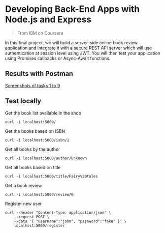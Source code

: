 # Developing Back-End Apps with Node.js and Express
> From IBM on Coursera

In this final project, we will build a server-side online book review application and integrate it with a secure REST API server which will use authentication at session level using JWT. You will then test your application using Promises callbacks or Async-Await functions.
## Results with Postman
[Screenshots of tasks 1 to 9](https://github.com/j5py/express/tree/crud-jwt/screenshots)
## Test locally
Get the book list available in the shop
```Shell
curl -i localhost:5000/
```
Get the books based on ISBN
```Shell
curl -i localhost:5000/isbn/1
```
Get all books by the author
```Shell
curl -i localhost:5000/author/Unknown
```
Get all books based on title
```Shell
curl -i localhost:5000/title/Fairy%20tales
```
Get a book review
```Shell
curl -i localhost:5000/review/6
```
Register new user
```Shell
curl --header "Content-Type: application/json" \
    --request POST \
    --data '{ "username":"john", "password":"fake" }' \
    localhost:5000/register
```